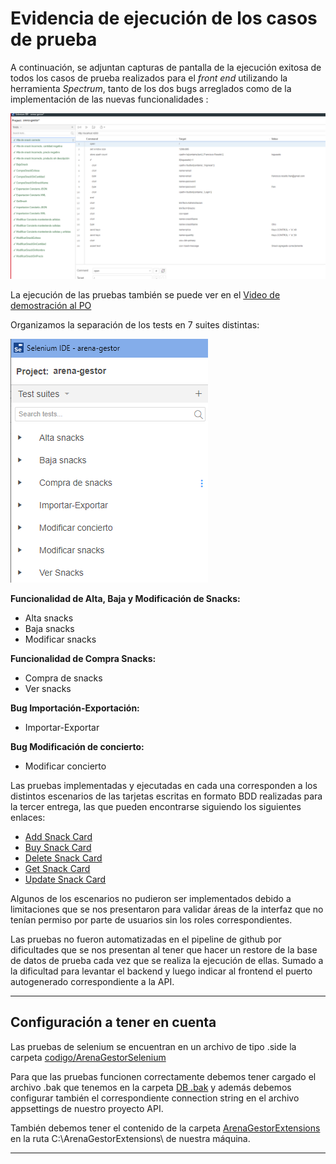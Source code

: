 # Evidencia de ejecución de los casos de prueba

A continuación, se adjuntan capturas de pantalla de la ejecución exitosa de todos los casos de prueba realizados para el _front end_ utilizando la herramienta _Spectrum_, tanto de los dos bugs arreglados como de la implementación de las nuevas funcionalidades :

![Ejecución exitosa de los casos de prueba](../assets/tests.PNG)

La ejecución de las pruebas también se puede ver en el [Video de demostración al PO](https://fi365-my.sharepoint.com/:v:/g/personal/ha196991_fi365_ort_edu_uy/EQ6cg1oJ9ZNAk_tiBLbFzNkBc_wufT0Ex-IOVVUGKnIAiQ?email=DS223427%40fi365.ort.edu.uy)

Organizamos la separación de los tests en 7 suites distintas:

![Distintas tests suites](../assets/testsSuites.png)

**Funcionalidad de Alta, Baja y Modificación de Snacks:**

- Alta snacks
- Baja snacks
- Modificar snacks

**Funcionalidad de Compra Snacks:**

- Compra de snacks
- Ver snacks

**Bug Importación-Exportación:**

- Importar-Exportar

**Bug Modificación de concierto:**

- Modificar concierto

Las pruebas implementadas y ejecutadas en cada una corresponden a los distintos escenarios de las tarjetas escritas en formato BDD realizadas para la tercer entrega, las que pueden encontrarse siguiendo los siguientes enlaces:

- [Add Snack Card](../../Entrega%203/Cards%20BDD/Add%20Snack%20Card.md)
- [Buy Snack Card](../../Entrega%203/Cards%20BDD/Buy%20Snack%20Card.md)
- [Delete Snack Card](../../Entrega%203/Cards%20BDD/Delete%20Snack%20Card.md)
- [Get Snack Card](../../Entrega%203/Cards%20BDD/Get%20Snack%20Card.md)
- [Update Snack Card](../../Entrega%203/Cards%20BDD/Update%20Snack%20Card.md)

Algunos de los escenarios no pudieron ser implementados debido a limitaciones que se nos presentaron para validar áreas de la interfaz que no tenían permiso por parte de usuarios sin los roles correspondientes.

Las pruebas no fueron automatizadas en el pipeline de github por dificultades que se nos presentan al tener que hacer un restore de la base de datos de prueba cada vez que se realiza la ejecución de ellas. Sumado a la dificultad para levantar el backend y luego indicar al frontend el puerto autogenerado correspondiente a la API.

---

## Configuración a tener en cuenta

Las pruebas de selenium se encuentran en un archivo de tipo .side la carpeta [codigo/ArenaGestorSelenium](../../../codigo/ArenaGestorSelenium/)

Para que las pruebas funcionen correctamente debemos tener cargado el archivo .bak que tenemos en la carpeta [DB .bak](../DB%20.bak) y además debemos configurar también el correspondiente connection string en el archivo appsettings de nuestro proyecto API.

También debemos tener el contenido de la carpeta [ArenaGestorExtensions](../ArenaGestorExtensions) en la ruta C:\ArenaGestorExtensions\ de nuestra máquina.

---
